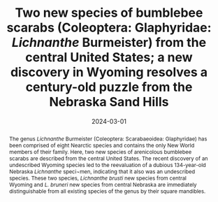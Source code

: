 ---
title: 'Two new species of bumblebee scarabs (Coleoptera: Glaphyridae: <i>Lichnanthe</i> Burmeister) from the central United States; a new discovery in Wyoming resolves a century-old puzzle from the Nebraska Sand Hills'
date: '2024-03-01'
doi: ''
journal: Insecta Mundi
issue: '1033'
pagination: '1-11'
zoobank: 'urn:lsid:zoobank.org:pub:401927DA-66D9-47A1-AE68-965210824713'

authors:
  - first_name: 'M.J.' 
    last_name: 'Paulsen'
    affiliation: 'Systematic Research Collections, University of Nebraska State Museum, 307 Morrill Hall, Lincoln, NE 68588-0338'
    email: 'mjpaulsen@unl.edu'
    orcid: 'https://orcid.org/00009-0009-2285-035X'

download: 'https://drive.google.com/file/d/111reBA2-psEfNX94si07faKrwRnQmjLr'

supplementary: ''

keywords:
  - Taxonomy
  - pollinators
  - blowout penstemon
  - xerophilic
  - Seminoe Dune
  - Ferris Dunes
  - Nebraska Sand Hills

categories:
  - Coleoptera
  - Glaphyridae

references:
  - authors: Carlson DC.
    year: 1977
    title: 'Taxonomic revision of <i>Lichnanthe </i>Burmeister with studies on the biology of <i>L. rathvoni </i>(LeConte) (Coleoptera: Scarabaeidae) [Doctoral dissertation, Oregon State University]'
    pages: 
    doi: 
    url: https://ir.library.oregonstate.edu/
    access: (Last accessed 27 December 2023.)

  - authors: Carlson DC.
    year: 1980
    title: 'Taxonomic revision of <i>Lichnanthe </i>Burmeister. The Coleopterists Bulletin 34(2)'
    pages: 177–208
    doi: 
    url: 
    access: 

  - authors: Cook TL.
    year: 2023
    title: 'Brust returns to Wyoming to confirm discovery. Chadron State College News [September 20, 2023].'
    pages: 
    doi: 
    url: https://www.csc.edu/news/2023/brust-returns-to-wyoming-to-confirm-discovery.html.
    access: (Last accessed 6 December 2023.)

  - authors: Dawson RW.
    year: 1922
    title: 'A synopsis of the Scarabaeidae of Nebraska (Coleoptera). University of Nebraska, University Studies 22(3–4)'
    pages: 163–232
    doi: 
    url: 
    access: 

  - authors: Hauke HA.
    year: 1953
    title: 'An annotated list of the Orthoptera of Nebraska Part II, the Tettigidae and Acrididae. Bulletin of the University of Nebraska State Museum 3(9)'
    pages: 1–78
    doi: 
    url: 
    access: 

  - authors: Heidel B.
    year: 2005
    title: 'Survey of <i>Penstemon haydenii </i>(Blowout Penstemon) in Wyoming – 2004. Prepared for the Casper and Rawlins field offices of Bureau of Land Management. Wyoming Natural Diversity Database, University of Wyoming, Laramie, WY'
    pages: 36 p
    doi: 
    url: https://wyndd-reports.s3.us-west-2.amazonaws.com/U05HEI03WYUS.pdf
    access: (Last accessed 7 December 2023.)

  - authors: Heidel B.
    year: 2022
    title: '<i>Penstemon haydenii </i>(Blowout penstemon, Blowout beardtongue) monitoring synthesis and species status report Carbon County, Wyoming prepared for: Bureau of Land Management Rawlins Field Office and State Office. Wyoming Natural Diversity Database, University of Wyoming, Laramie, WY'
    pages: 55 p
    doi: 
    url: https://wyndd-reports.s3.us-west-2.amazonaws.com/22hei02.pdf
    access: (Last accessed 30 January 2024.)

  - authors: Kaul RB, Sutherland DM, Rolfsmeier SB.
    year: 2006
    title: 'The flora of Nebraska. School of Natural Resources, University of Nebraska- Lincoln; Lincoln, NE'
    pages: 966 p
    doi: 
    url: 
    access: 

  - authors: Mason JA, Swinehart JB, Goble RJ, Loope DB.
    year: 2004
    title: 'Late Holocene dune activity linked to hydrological drought, Nebraska Sand Hills, USA. The Holocene 14'
    pages: 209–217
    doi: https://doi.org/10.1191/0959683604hl677rp
    url: 
    access: 

  - authors: Miao XD, Mason JA, Swinehart JB, Loope DB, Hanson PR, Goble RJ, Liu XD.
    year: 2007
    title: 'A 10,000 year record of dune activity, dust storms, and severe drought in the central Great Plains. Geology 35'
    pages: 119–122
    doi: https://doi.org/10.1130/g23133a.1
    url: 
    access: 

  - authors: Muhs DR, Budahn JR.
    year: 2019
    title: 'New geochemical evidence for the origin of North America’s largest dune field, the Nebraska Sand Hills, central Great Plains, USA. Geomorphology 332'
    pages: 188–212
    doi: https://doi.org/10.1016/j.geomorph.2019.02.023
    url: 
    access: 

  - authors: Muhs DR, Holliday VT.
    year: 1995
    title: 'Evidence of active dune sand on the Great Plains in the 19th century from accounts of early explorers. Quaternary Research 43'
    pages: 198–208
    doi: 
    url: 
    access: 

  - authors: Nikodym M, Bezdek D.
    year: 2006
    title: 'Glaphyridae, p. 97–103 in: Löbl I, Smetana A. (eds.). Catalogue of Palaearctic Coleoptera. Volume 3. Scarabaeoidea, Scirtoidea, Dascilloidea, Buprestoidea, Byrrhoidea<i>. </i>Vol. 3. Apollo Books; Stenstrup, Denmark'
    pages: 690 p
    doi: 
    url: 
    access: 

  - authors: Ratcliffe BC, Paulsen MJ.
    year: 2008
    title: 'The scarabaeoid beetles of Nebraska. Bulletin of the University of Nebraska State Museum 22'
    pages: 1–569
    doi: 
    url: 
    access: 

  - authors: Robbins PS, Zhang A, Averill AL, Linn CE Jr, Roelofs WL, Sylvia MM, Villani MG.
    year: 2006
    title: 'Sex pheromone of the cranberry root grub <i>Lichnanthe vulpina. </i>Journal of Chemical Ecology 32(8)'
    pages: 1663–1672
    doi: https://doi.org/10.1007/s10886-006-9100-5
    url: 
    access: 

  - authors: Rydberg PA.
    year: 1895
    title: 'Flora of the sand hills of Nebraska. Contributions from the U.S. National Herbarium 3(3)'
    pages: 133–203
    doi: 
    url: 
    access: 

  - authors: Sherfey LE, Fox CE, Nishimura JY.
    year: 1965
    title: 'Soil survey, Thomas County, Nebraska [Series 1961, No. 29]. US Department of Agriculture, Soil Conservation Service'
    pages: 44 p
    doi: 
    url: 
    access: 

  - authors: Stokes S, Swinehart JB.
    year: 1997
    title: 'Middle- and late-Holocene dune reactivation in the Nebraska Sand Hills, USA. The Holocene 7'
    pages: 263–272
    doi: https://doi.org/10.1177/095968369700700302
    url: 
    access: 

  - authors: Sutherland DM.
    year: 1988
    title: 'Historical notes on collections and taxonomy of <i>Penstemon haydenii </i>S. Wats. (Blowout Penstemon), Nebraska’s only endemic plant species. Transactions of the Nebraska Academy of Sciences 16'
    pages: 191–194
    doi: 
    url: 
    access: 

  - authors: Webber HJ.
    year: 1889
    title: 'The flora of central Nebraska. The American Naturalist 23(271)'
    pages: 633–636
    doi: 
    url: 
    access: 

  - authors: Webber HJ.
    year: 1890
    title: 'The flora of central Nebraska (continued). The American Naturalist 24'
    pages: 76–78
    doi: 
    url: 
    access: 

  - authors: Zimmer JT.
    year: 1910
    title: 'Two new species of Pentatomidae from Nebraska. The Canadian Entomologist 42(5)'
    pages: 166–167
    doi: 
    url: 
    access: 

abstract: 'The genus <i>Lichnanthe </i>Burmeister (Coleoptera: Scarabaeoidea: Glaphyridae) has been comprised of eight Nearctic species and contains the only New World members of their family. Here, two new species of arenicolous bumblebee scarabs are described from the central United States. The recent discovery of an undescribed Wyoming species led to the reevaluation of a dubious 134-year-old Nebraska <i>Lichnanthe </i>speci¬men, indicating that it also was an undescribed species. These two species, <i>Lichnanthe brusti </i>new species from central Wyoming and <i>L. bruneri </i>new species from central Nebraska are immediately distinguishable from all existing species of the genus by their square mandibles.'

---